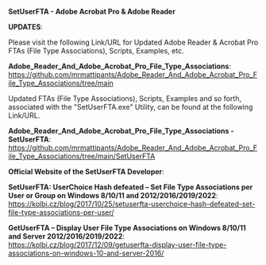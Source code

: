 **SetUserFTA - Adobe Acrobat Pro &amp; Adobe Reader**

**UPDATES**:<br>
 
Please visit the following Link/URL for Updated Adobe Reader & Acrobat Pro FTAs (File Type Associations), Scripts, Examples, etc.

**Adobe_Reader_And_Adobe_Acrobat_Pro_File_Type_Associations**:<br>
https://github.com/mrmattipants/Adobe_Reader_And_Adobe_Acrobat_Pro_File_Type_Associations/tree/main

Updated FTAs (File Type Associations), Scripts, Examples and so forth, associated with the "SetUserFTA.exe" Utility, can be found at the following Link/URL.

**Adobe_Reader_And_Adobe_Acrobat_Pro_File_Type_Associations - SetUserFTA**:<br>
https://github.com/mrmattipants/Adobe_Reader_And_Adobe_Acrobat_Pro_File_Type_Associations/tree/main/SetUserFTA

**Official Website of the SetUserFTA Developer**:<br>

**SetUserFTA: UserChoice Hash defeated – Set File Type Associations per User or Group on Windows 8/10/11 and 2012/2016/2019/2022**:<br> https://kolbi.cz/blog/2017/10/25/setuserfta-userchoice-hash-defeated-set-file-type-associations-per-user/

**GetUserFTA – Display User File Type Associations on Windows 8/10/11 and Server 2012/2016/2019/2022**:<br> 
https://kolbi.cz/blog/2017/12/09/getuserfta-display-user-file-type-associations-on-windows-10-and-server-2016/
